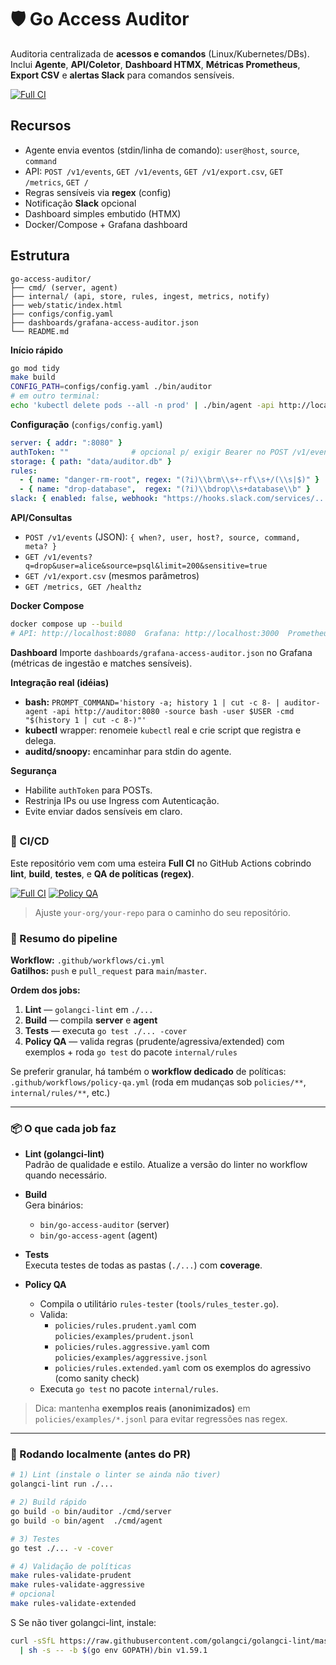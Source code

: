 # 🛡 Go Access Auditor

Auditoria centralizada de **acessos e comandos** (Linux/Kubernetes/DBs). Inclui **Agente**, **API/Coletor**, **Dashboard HTMX**, **Métricas Prometheus**, **Export CSV** e **alertas Slack** para comandos sensíveis.

[![Full CI](https://github.com/viniciushammett/go-access-auditor/actions/workflows/ci.yml/badge.svg)](.github/workflows/ci.yml)

## Recursos
- Agente envia eventos (stdin/linha de comando): `user@host`, `source`, `command`
- API: `POST /v1/events`, `GET /v1/events`, `GET /v1/export.csv`, `GET /metrics`, `GET /`
- Regras sensíveis via **regex** (config)
- Notificação **Slack** opcional
- Dashboard simples embutido (HTMX)
- Docker/Compose + Grafana dashboard

## Estrutura
```text
go-access-auditor/
├── cmd/ (server, agent)
├── internal/ (api, store, rules, ingest, metrics, notify)
├── web/static/index.html
├── configs/config.yaml
├── dashboards/grafana-access-auditor.json
└── README.md
```
**Início rápido**
```bash
go mod tidy
make build
CONFIG_PATH=configs/config.yaml ./bin/auditor
# em outro terminal:
echo 'kubectl delete pods --all -n prod' | ./bin/agent -api http://localhost:8080 -source kubectl -user $USER
```
**Configuração** (`configs/config.yaml`)
```yaml
server: { addr: ":8080" }
authToken: ""              # opcional p/ exigir Bearer no POST /v1/events
storage: { path: "data/auditor.db" }
rules:
  - { name: "danger-rm-root", regex: "(?i)\\brm\\s+-rf\\s+/(\\s|$)" }
  - { name: "drop-database",  regex: "(?i)\\bdrop\\s+database\\b" }
slack: { enabled: false, webhook: "https://hooks.slack.com/services/..." }
```
**API/Consultas**
- `POST /v1/events` (JSON): `{ when?, user, host?, source, command, meta? }`
- `GET /v1/events?q=drop&user=alice&source=psql&limit=200&sensitive=true`
- `GET /v1/export.csv` (mesmos parâmetros)
- `GET /metrics, GET /healthz`

**Docker Compose**
```bash
docker compose up --build
# API: http://localhost:8080  Grafana: http://localhost:3000  Prometheus: http://localhost:9090
```
**Dashboard**
Importe `dashboards/grafana-access-auditor.json` no Grafana (métricas de ingestão e matches sensíveis).

**Integração real (idéias)**
- **bash:** `PROMPT_COMMAND='history -a; history 1 | cut -c 8- | auditor-agent -api http://auditor:8080 -source bash -user $USER -cmd "$(history 1 | cut -c 8-)"'`
- **kubectl** wrapper: renomeie `kubectl` real e crie script que registra e delega.
- **auditd/snoopy:** encaminhar para stdin do agente.

**Segurança**
- Habilite `authToken` para POSTs.
- Restrinja IPs ou use Ingress com Autenticação.
- Evite enviar dados sensíveis em claro.

## 
### 🔄 CI/CD

Este repositório vem com uma esteira **Full CI** no GitHub Actions cobrindo **lint**, **build**, **testes**, e **QA de políticas (regex)**.

[![Full CI](https://github.com/viniciushammett/go-access-auditor//actions/workflows/ci.yml/badge.svg)](.github/workflows/ci.yml)
[![Policy QA](https://github.com/viniciushammett/go-access-auditor/actions/workflows/policy-qa.yml/badge.svg)](.github/workflows/policy-qa.yml)

> Ajuste `your-org/your-repo` para o caminho do seu repositório.

### 🧭 Resumo do pipeline

**Workflow:** `.github/workflows/ci.yml`  
**Gatilhos:** `push` e `pull_request` para `main`/`master`.

**Ordem dos jobs:**

1. **Lint** — `golangci-lint` em `./...`  
2. **Build** — compila **server** e **agent**  
3. **Tests** — executa `go test ./... -cover`  
4. **Policy QA** — valida regras (prudente/agressiva/extended) com exemplos + roda `go test` do pacote `internal/rules`

Se preferir granular, há também o **workflow dedicado** de políticas: `.github/workflows/policy-qa.yml` (roda em mudanças sob `policies/**`, `internal/rules/**`, etc.)

---

### 📦 O que cada job faz

- **Lint (golangci-lint)**  
  Padrão de qualidade e estilo. Atualize a versão do linter no workflow quando necessário.

- **Build**  
  Gera binários:
  - `bin/go-access-auditor` (server)
  - `bin/go-access-agent` (agent)

- **Tests**  
  Executa testes de todas as pastas (`./...`) com **coverage**.

- **Policy QA**  
  - Compila o utilitário `rules-tester` (`tools/rules_tester.go`).
  - Valida:
    - `policies/rules.prudent.yaml` com `policies/examples/prudent.jsonl`
    - `policies/rules.aggressive.yaml` com `policies/examples/aggressive.jsonl`
    - `policies/rules.extended.yaml` com os exemplos do agressivo (como sanity check)
  - Executa `go test` no pacote `internal/rules`.

> Dica: mantenha **exemplos reais (anonimizados)** em `policies/examples/*.jsonl` para evitar regressões nas regex.

---

### 🧪 Rodando localmente (antes do PR)

```bash
# 1) Lint (instale o linter se ainda não tiver)
golangci-lint run ./...

# 2) Build rápido
go build -o bin/auditor ./cmd/server
go build -o bin/agent  ./cmd/agent

# 3) Testes
go test ./... -v -cover

# 4) Validação de políticas
make rules-validate-prudent
make rules-validate-aggressive
# opcional
make rules-validate-extended
```
S
Se não tiver golangci-lint, instale:
```bash
curl -sSfL https://raw.githubusercontent.com/golangci/golangci-lint/master/install.sh \
  | sh -s -- -b $(go env GOPATH)/bin v1.59.1
```
